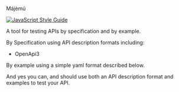 Májèmú

[![JavaScript Style Guide](https://img.shields.io/badge/code_style-standard-brightgreen.svg)](https://standardjs.com)

A tool for testing APIs by specification and by example.

By Specification using API description formats including:
- OpenApi3

By example using a simple yaml format described below.

And yes you can, and should use both an API description format and examples to
test your API.



